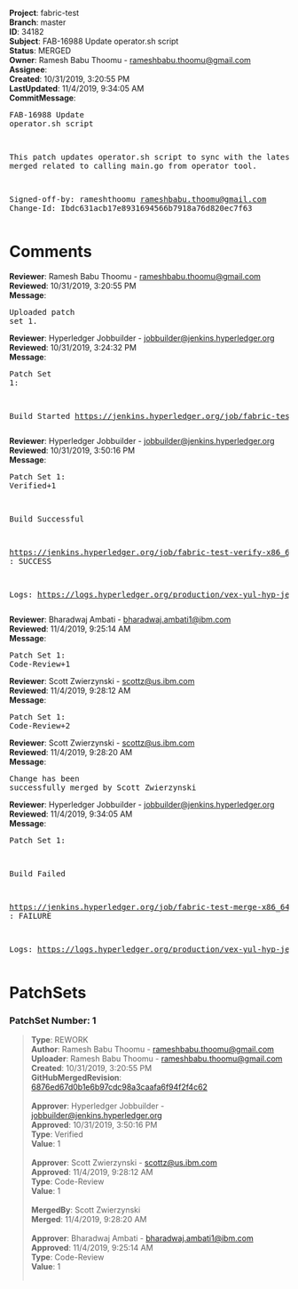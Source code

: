 <strong>Project</strong>: fabric-test<br><strong>Branch</strong>: master<br><strong>ID</strong>: 34182<br><strong>Subject</strong>: FAB-16988 Update operator.sh script<br><strong>Status</strong>: MERGED<br><strong>Owner</strong>: Ramesh Babu Thoomu - rameshbabu.thoomu@gmail.com<br><strong>Assignee</strong>:<br><strong>Created</strong>: 10/31/2019, 3:20:55 PM<br><strong>LastUpdated</strong>: 11/4/2019, 9:34:05 AM<br><strong>CommitMessage</strong>:<br><pre>FAB-16988 Update operator.sh script

This patch updates operator.sh script to sync with the
latest changes merged related to calling main.go from operator
tool.

Signed-off-by: rameshthoomu <rameshbabu.thoomu@gmail.com>
Change-Id: Ibdc631acb17e8931694566b7918a76d820ec7f63
</pre><h1>Comments</h1><strong>Reviewer</strong>: Ramesh Babu Thoomu - rameshbabu.thoomu@gmail.com<br><strong>Reviewed</strong>: 10/31/2019, 3:20:55 PM<br><strong>Message</strong>: <pre>Uploaded patch set 1.</pre><strong>Reviewer</strong>: Hyperledger Jobbuilder - jobbuilder@jenkins.hyperledger.org<br><strong>Reviewed</strong>: 10/31/2019, 3:24:32 PM<br><strong>Message</strong>: <pre>Patch Set 1:

Build Started https://jenkins.hyperledger.org/job/fabric-test-verify-x86_64/3916/</pre><strong>Reviewer</strong>: Hyperledger Jobbuilder - jobbuilder@jenkins.hyperledger.org<br><strong>Reviewed</strong>: 10/31/2019, 3:50:16 PM<br><strong>Message</strong>: <pre>Patch Set 1: Verified+1

Build Successful 

https://jenkins.hyperledger.org/job/fabric-test-verify-x86_64/3916/ : SUCCESS

Logs: https://logs.hyperledger.org/production/vex-yul-hyp-jenkins-3/fabric-test-verify-x86_64/3916</pre><strong>Reviewer</strong>: Bharadwaj Ambati - bharadwaj.ambati1@ibm.com<br><strong>Reviewed</strong>: 11/4/2019, 9:25:14 AM<br><strong>Message</strong>: <pre>Patch Set 1: Code-Review+1</pre><strong>Reviewer</strong>: Scott Zwierzynski - scottz@us.ibm.com<br><strong>Reviewed</strong>: 11/4/2019, 9:28:12 AM<br><strong>Message</strong>: <pre>Patch Set 1: Code-Review+2</pre><strong>Reviewer</strong>: Scott Zwierzynski - scottz@us.ibm.com<br><strong>Reviewed</strong>: 11/4/2019, 9:28:20 AM<br><strong>Message</strong>: <pre>Change has been successfully merged by Scott Zwierzynski</pre><strong>Reviewer</strong>: Hyperledger Jobbuilder - jobbuilder@jenkins.hyperledger.org<br><strong>Reviewed</strong>: 11/4/2019, 9:34:05 AM<br><strong>Message</strong>: <pre>Patch Set 1:

Build Failed 

https://jenkins.hyperledger.org/job/fabric-test-merge-x86_64/846/ : FAILURE

Logs: https://logs.hyperledger.org/production/vex-yul-hyp-jenkins-3/fabric-test-merge-x86_64/846</pre><h1>PatchSets</h1><h3>PatchSet Number: 1</h3><blockquote><strong>Type</strong>: REWORK<br><strong>Author</strong>: Ramesh Babu Thoomu - rameshbabu.thoomu@gmail.com<br><strong>Uploader</strong>: Ramesh Babu Thoomu - rameshbabu.thoomu@gmail.com<br><strong>Created</strong>: 10/31/2019, 3:20:55 PM<br><strong>GitHubMergedRevision</strong>: [6876ed67d0b1e6b97cdc98a3caafa6f94f2f4c62](https://github.com/hyperledger/fabric-test/commit/6876ed67d0b1e6b97cdc98a3caafa6f94f2f4c62)<br><br><strong>Approver</strong>: Hyperledger Jobbuilder - jobbuilder@jenkins.hyperledger.org<br><strong>Approved</strong>: 10/31/2019, 3:50:16 PM<br><strong>Type</strong>: Verified<br><strong>Value</strong>: 1<br><br><strong>Approver</strong>: Scott Zwierzynski - scottz@us.ibm.com<br><strong>Approved</strong>: 11/4/2019, 9:28:12 AM<br><strong>Type</strong>: Code-Review<br><strong>Value</strong>: 1<br><br><strong>MergedBy</strong>: Scott Zwierzynski<br><strong>Merged</strong>: 11/4/2019, 9:28:20 AM<br><br><strong>Approver</strong>: Bharadwaj Ambati - bharadwaj.ambati1@ibm.com<br><strong>Approved</strong>: 11/4/2019, 9:25:14 AM<br><strong>Type</strong>: Code-Review<br><strong>Value</strong>: 1<br><br></blockquote>